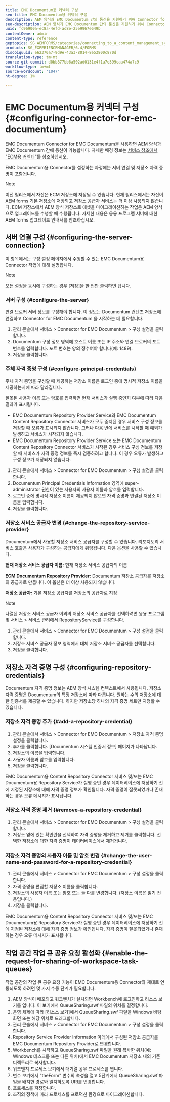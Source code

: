 ```yaml
---
title: EMC Documentum용 커넥터 구성
seo-title: EMC Documentum용 커넥터 구성
description: AEM 양식과 EMC Documentum 간의 통신을 지원하기 위해 Connector for EMC Documentum을 구성하는 방법을 알아봅니다.
seo-description: AEM 양식과 EMC Documentum 간의 통신을 지원하기 위해 Connector for EMC Documentum을 구성하는 방법을 알아봅니다.
uuid: fc96900a-ec8a-4efd-ad8e-25e9967e649b
contentOwner: admin
content-type: reference
geptopics: SG_AEMFORMS/categories/connecting_to_a_content_management_system
products: SG_EXPERIENCEMANAGER/6.4/FORMS
discoiquuid: e62370a7-9d9e-43a3-8014-8e53800c870d
translation-type: tm+mt
source-git-commit: d0bb877bb6a502ad0131e4f1a7e399caa474a7c9
workflow-type: tm+mt
source-wordcount: '1047'
ht-degree: 1%

---
```



# EMC Documentum용 커넥터 구성 {#configuring-connector-for-emc-documentum}

EMC Documentum Connector for EMC Documentum을 사용하면 AEM 양식과 EMC Documentum 간에 통신이 가능합니다. 자세한 배경 정보는 [서비스 참조에서 &quot;ECM용 커넥터&quot;를 참조하십시오](https://www.adobe.com/go/learn_aemforms_services_63).

EMC Documentum용 Connector를 설정하는 과정에는 서버 연결 및 저장소 자격 증명이 포함됩니다.

>[!NOTE]
>
>이전 릴리스에서 자산은 ECM 저장소에 저장될 수 있습니다. 현재 릴리스에서는 자산이 AEM forms 기본 저장소에 저장되고 저장소 공급자 서비스는 더 이상 사용되지 않습니다. ECM 저장소에서 AEM 양식 저장소로 에셋을 마이그레이션하는 작업은 AEM 양식으로 업그레이드를 수행할 때 수행됩니다. 자세한 내용은 응용 프로그램 서버에 대한 AEM forms 업그레이드 안내서를 참조하십시오.

## 서버 연결 구성 {#configuring-the-server-connection}

이 항목에서는 구성 설정 페이지에서 수행할 수 있는 EMC Documentum용 Connector 작업에 대해 설명합니다.

>[!NOTE]
>
>모든 설정을 동시에 구성하는 경우 [저장]을 한 번만 클릭하면 됩니다.

### 서버 구성 {#configure-the-server}

연결 브로커 서버 정보를 구성해야 합니다. 이 정보는 Documentum 컨텐츠 저장소에 연결하고 Connector for EMC Documentum 을 시작하는 데 필요합니다.

1. 관리 콘솔에서 서비스 > Connector for EMC Documentum > 구성 설정을 클릭합니다.
1. Documentum 구성 정보 영역에 호스트 이름 또는 IP 주소와 연결 브로커의 포트 번호를 입력합니다. 포트 번호는 양의 정수여야 합니다(예: 1489).
1. 저장을 클릭합니다.

### 주체 자격 증명 구성 {#configure-principal-credentials}

주체 자격 증명을 구성할 때 제공하는 저장소 이름은 로그인 중에 명시적 저장소 이름을 제공하는지에 따라 달라집니다.

잘못된 사용자 이름 또는 암호를 입력하면 현재 서비스가 실행 중인지 여부에 따라 다음 결과가 표시됩니다.

* EMC Documentum Repository Provider Service와 EMC Documentum Content Repository Connector 서비스가 모두 중지된 경우 서비스 구성 정보를 저장할 때 오류가 표시되지 않습니다. 그러나 다음 번에 서비스를 시작할 때 예외가 발생하고 서비스가 시작되지 않습니다.
* EMC Documentum Repository Provider Service 또는 EMC Documentum Content Repository Connector 서비스가 시작된 경우 서비스 구성 정보를 저장할 때 서비스가 자격 증명 정보를 즉시 검증하려고 합니다. 이 경우 오류가 발생하고 구성 정보가 저장되지 않습니다.

1. 관리 콘솔에서 서비스 > Connector for EMC Documentum > 구성 설정을 클릭합니다.
1. Documentum Principal Credentials Information 영역에 super-administrator 권한이 있는 사용자의 사용자 이름과 암호를 입력합니다.
1. 로그인 중에 명시적 저장소 이름이 제공되지 않으면 자격 증명과 연결된 저장소 이름을 입력합니다.
1. 저장을 클릭합니다.

### 저장소 서비스 공급자 변경 {#change-the-repository-service-provider}

Documentum에서 사용할 저장소 서비스 공급자를 구성할 수 있습니다. 리포지토리 서비스 호출은 사용자가 구성하는 공급자에게 위임됩니다. 다음 옵션을 사용할 수 있습니다.

**현재 저장소 서비스 공급자 이름:** 현재 저장소 서비스 공급자의 이름

**ECM Documentum Repository Provider:** Documentum 저장소 공급자를 저장소의 공급자로 만듭니다. 이 옵션은 더 이상 사용되지 않습니다.

**저장소 공급자:** 기본 저장소 공급자를 저장소의 공급자로 지정

>[!NOTE]
>
>나열된 저장소 서비스 공급자 이외의 저장소 서비스 공급자를 선택하려면 응용 프로그램 및 서비스 > 서비스 관리에서 RepositoryService를 구성합니다. <!-- Fix broken link (See Managing Services) -->

1. 관리 콘솔에서 서비스 > Connector for EMC Documentum > 구성 설정을 클릭합니다.
1. 저장소 서비스 공급자 정보 영역에서 대체 저장소 서비스 공급자를 선택합니다.
1. 저장을 클릭합니다.

## 저장소 자격 증명 구성 {#configuring-repository-credentials}

Documentum 자격 증명 정보는 AEM 양식 시스템 컨텍스트에서 사용됩니다. 저장소 자격 증명은 Documentum의 특정 저장소에 따라 다릅니다. 원하는 수의 저장소에 대한 인증서를 제공할 수 있습니다. 하지만 저장소당 하나의 자격 증명 세트만 지정할 수 있습니다.

### 저장소 자격 증명 추가 {#add-a-repository-credential}

1. 관리 콘솔에서 서비스 > Connector for EMC Documentum > 저장소 자격 증명 설정을 클릭합니다.
1. 추가를 클릭합니다. [Documentum 시스템 인증서 정보] 페이지가 나타납니다.
1. 저장소의 이름을 입력합니다.
1. 사용자 이름과 암호를 입력합니다.
1. 저장을 클릭합니다.

EMC Documentum용 Content Repository Connector 서비스 및/또는 EMC Documentum용 Repository Service가 실행 중인 경우 데이터베이스에 저장하기 전에 지정된 저장소에 대해 자격 증명 정보가 확인됩니다. 자격 증명이 잘못되었거나 존재하는 경우 오류 메시지가 표시됩니다.

### 저장소 자격 증명 제거 {#remove-a-repository-credential}

1. 관리 콘솔에서 서비스 > Connector for EMC Documentum > 구성 설정을 클릭합니다.
1. 저장소 옆에 있는 확인란을 선택하여 자격 증명을 제거하고 제거를 클릭합니다. 선택한 저장소에 대한 자격 증명이 데이터베이스에서 제거됩니다.

### 저장소 자격 증명의 사용자 이름 및 암호 변경 {#change-the-user-name-and-password-for-a-repository-credential}

1. 관리 콘솔에서 서비스 > Connector for EMC Documentum > 구성 설정을 클릭합니다.
1. 자격 증명을 편집할 저장소 이름을 클릭합니다.
1. 저장소의 사용자 이름 또는 암호 또는 둘 다를 변경합니다. (저장소 이름은 읽기 전용입니다.)
1. 저장을 클릭합니다.

EMC Documentum용 Content Repository Connector 서비스 및/또는 EMC Documentum용 Repository Service가 실행 중인 경우 데이터베이스에 저장하기 전에 지정된 저장소에 대해 자격 증명 정보가 확인됩니다. 자격 증명이 잘못되었거나 존재하는 경우 오류 메시지가 표시됩니다.

## 작업 공간 작업 큐 공유 요청 활성화 {#enable-the-request-for-sharing-of-workspace-task-queues}

작업 공간의 작업 큐 공유 요청 기능이 EMC Documentum용 Connector와 제대로 연동되도록 하려면 몇 가지 수동 단계가 필요합니다.

1. AEM 양식이 배포되고 워크벤치가 설치되면 Workbench에 로그인하고 리소스 보기를 엽니다. 이 보기에서 QueueSharing.swf 파일의 위치를 결정합니다.
1. 운영 체제에 따라 [리소스 보기]에서 QueueSharing.swf 파일을 Windows 바탕 화면 또는 해당 위치로 드래그합니다.
1. 관리 콘솔에서 서비스 > Connector for EMC Documentum > 구성 설정을 클릭합니다.
1. Repository Service Provider Information 아래에서 구성된 저장소 공급자를 EMC Documentum Repository Provider로 변경합니다.
1. Workbench를 시작하고 QueueSharing.swf 파일을 원래 복사한 위치(예: Windows 데스크톱 또는 다른 위치)에서 EMC Documentum 저장소 내의 기존 디렉토리로 복사합니다.
1. 워크벤치 프로세스 보기에서 대기열 공유 프로세스를 엽니다.
1. 변수 보기에서 &quot;theForm&quot; 변수의 속성을 열고 5단계에서 QueueSharing.swf 파일을 배치한 경로와 일치하도록 URI를 변경합니다.
1. 프로세스를 저장합니다.
1. 조직의 정책에 따라 프로세스를 프로덕션 환경으로 마이그레이션합니다.

